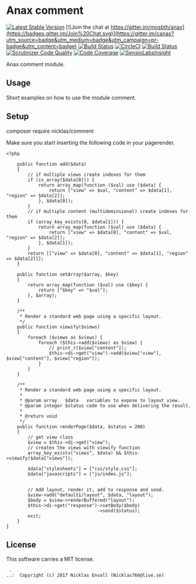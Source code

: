 Anax comment
==================================

[![Latest Stable Version](https://poser.pugx.org/anax/comment/v/stable)](https://packagist.org/packages/anax/comment)
[![Join the chat at https://gitter.im/mosbth/anax](https://badges.gitter.im/Join%20Chat.svg)](https://gitter.im/canax?utm_source=badge&utm_medium=badge&utm_campaign=pr-badge&utm_content=badge)
[![Build Status](https://travis-ci.org/canax/comment.svg?branch=master)](https://travis-ci.org/canax/comment)
[![CircleCI](https://circleci.com/gh/canax/comment.svg?style=svg)](https://circleci.com/gh/canax/comment)
[![Build Status](https://scrutinizer-ci.com/g/canax/comment/badges/build.png?b=master)](https://scrutinizer-ci.com/g/canax/comment/build-status/master)
[![Scrutinizer Code Quality](https://scrutinizer-ci.com/g/canax/comment/badges/quality-score.png?b=master)](https://scrutinizer-ci.com/g/canax/comment/?branch=master)
[![Code Coverage](https://scrutinizer-ci.com/g/canax/comment/badges/coverage.png?b=master)](https://scrutinizer-ci.com/g/canax/comment/?branch=master)
[![SensioLabsInsight](https://insight.sensiolabs.com/projects/d831fd4c-b7c6-4ff0-9a83-102440af8929/mini.png)](https://insight.sensiolabs.com/projects/d831fd4c-b7c6-4ff0-9a83-102440af8929)

Anax comment module.



Usage
------------------

Short examples on how to use the module comment.



Setup
------------------
composer require nicklas/comment

Make sure you start inserting the following code in your pagerender.

```
<?php

    public function add($data)
    {
        // if multiple views create indexes for them
        if (is_array($data[0])) {
            return array_map(function ($val) use ($data) {
                return ["view" => $val, "content" => $data[1], "region" => $data[2]];
            }, $data[0]);
        }
        // if multiple content (multideminsional) create indexes for them
        if (array_key_exists(0, $data[1])) {
            return array_map(function ($val) use ($data) {
                return ["view" => $data[0], "content" => $val, "region" => $data[2]];
            }, $data[1]);
        }
        return [["view" => $data[0], "content" => $data[1], "region" => $data[2]]];
    }

    public function setArray($array, $key)
    {
        return array_map(function ($val) use ($key) {
            return ["$key" => "$val"];
        }, $array);
    }

    /**
     * Render a standard web page using a specific layout.
     */
    public function viewify($views)
    {
        foreach ($views as $views) {
            foreach ($this->add($views) as $view) {
                // print_r($view["content"]);
                $this->di->get("view")->add($view["view"], $view["content"], $view["region"]);
            }
        }
    }

    /**
     * Render a standard web page using a specific layout.
     *
     * @param array   $data   variables to expose to layout view.
     * @param integer $status code to use when delivering the result.
     *
     * @return void
     */
    public function renderPage($data, $status = 200)
    {
        // get view class
        $view = $this->di->get("view");
        // creates the views with viewify function
        array_key_exists("views", $data) && $this->viewify($data["views"]);

        $data["stylesheets"] = ["css/style.css"];
        $data["javascripts"] = ["js/index.js"];


        // Add layout, render it, add to response and send.
        $view->add("default1/layout", $data, "layout");
        $body = $view->renderBuffered("layout");
        $this->di->get("response")->setBody($body)
                                  ->send($status);
        exit;
    }
}

```



License
------------------

This software carries a MIT license.



```
 .  
..:  Copyright (c) 2017 Nicklas Envall (Nicklas766@live.se)
```
